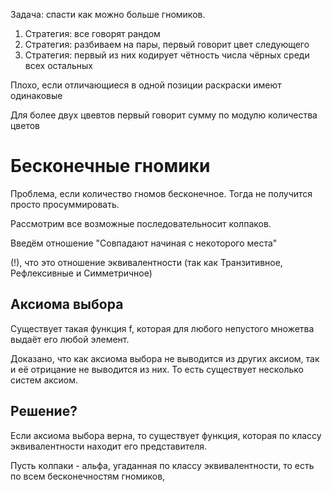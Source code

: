 Задача: спасти как можно больше гномиков.

1) Стратегия: все говорят рандом
2) Стратегия: разбиваем на пары, первый говорит цвет следующего
3) Стратегия: первый из них кодирует чётность числа чёрных среди всех остальных

Плохо, если отличающиеся в одной позиции раскраски
имеют одинаковые 

Для более двух цвевтов первый говорит сумму по модулю количества цветов


# Бесконечные гномики 
Проблема, если количество гномов бесконечное. Тогда не получится просто просуммировать.

Рассмотрим все возможные последовательносит колпаков.

Введём отношение "Совпадают начиная с некоторого места"

(!), что это отношение эквивалентности (так как Транзитивное, Рефлексивные и Симметричное)

## Аксиома выбора
Существует такая функция f, которая для любого непустого множетва выдаёт его любой элемент.

Доказано, что как аксиома выбора не выводится из других аксиом, так и её отрицание не выводится из них.
То есть существует несколько систем аксиом.

## Решение?

Если аксиома выбора верна, то существует функция, которая по классу эквивалентности находит его представителя.

Пусть колпаки - альфа, угаданная по классу эквивалентности, то есть по всем бесконечностям гномиков, 
